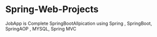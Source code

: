 # Spring-Web-Projects

JobApp is Complete SpringBootAllpication using Spring , SpringBoot, SpringAOP , MYSQL, Spring MVC